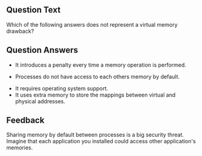## Question Text

Which of the following answers does not represent a virtual memory drawback?

## Question Answers

- It introduces a penalty every time a memory operation is performed.
+ Processes do not have access to each others memory by default.
- It requires operating system support.
- It uses extra memory to store the mappings between virtual and physical addresses.

## Feedback

Sharing memory by default between processes is a big security threat. Imagine that each application you installed could access other application's memories.



